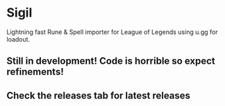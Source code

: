 # Sigil
Lightning fast Rune &amp; Spell importer for League of Legends using u.gg for loadout.

## Still in development! Code is horrible so expect refinements!

## Check the releases tab for latest releases
